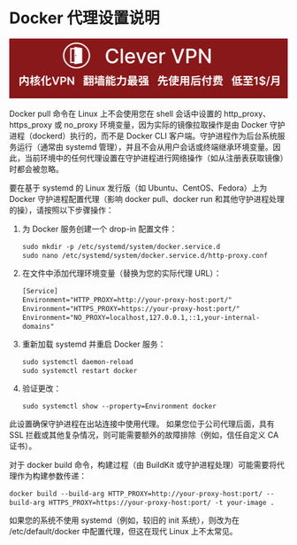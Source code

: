 # Docker 代理设置说明
[![](https://github.com/vpn-wiki/fanqiang/blob/master/vpn-wiki/clever-vpn.png)](https://www.clever-vpn.net)

Docker pull 命令在 Linux 上不会使用您在 shell 会话中设置的 http_proxy、https_proxy 或 no_proxy 环境变量，因为实际的镜像拉取操作是由 Docker 守护进程（dockerd）执行的，而不是 Docker CLI 客户端。守护进程作为后台系统服务运行（通常由 systemd 管理），并且不会从用户会话或终端继承环境变量。因此，当前环境中的任何代理设置在守护进程进行网络操作（如从注册表获取镜像）时都会被忽略。

要在基于 systemd 的 Linux 发行版（如 Ubuntu、CentOS、Fedora）上为 Docker 守护进程配置代理（影响 docker pull、docker run 和其他守护进程处理的操），请按照以下步骤操作：

1. 为 Docker 服务创建一个 drop-in 配置文件：
   ```
   sudo mkdir -p /etc/systemd/system/docker.service.d
   sudo nano /etc/systemd/system/docker.service.d/http-proxy.conf
   ```

2. 在文件中添加代理环境变量（替换为您的实际代理 URL）：
   ```
   [Service]
   Environment="HTTP_PROXY=http://your-proxy-host:port/"
   Environment="HTTPS_PROXY=https://your-proxy-host:port/"
   Environment="NO_PROXY=localhost,127.0.0.1,::1,your-internal-domains"
   ```

3. 重新加载 systemd 并重启 Docker 服务：
   ```
   sudo systemctl daemon-reload
   sudo systemctl restart docker
   ```

4. 验证更改：
   ```
   sudo systemctl show --property=Environment docker
   ```

此设置确保守护进程在出站连接中使用代理。 如果您位于公司代理后面，具有 SSL 拦截或其他复杂情况，则可能需要额外的故障排除（例如，信任自定义 CA 证书）。

对于 docker build 命令，构建过程（由 BuildKit 或守护进程处理）可能需要将代理作为构建参数传递：
```
docker build --build-arg HTTP_PROXY=http://your-proxy-host:port/ --build-arg HTTPS_PROXY=https://your-proxy-host:port/ -t your-image .
```

如果您的系统不使用 systemd（例如，较旧的 init 系统），则改为在 /etc/default/docker 中配置代理，但这在现代 Linux 上不太常见。